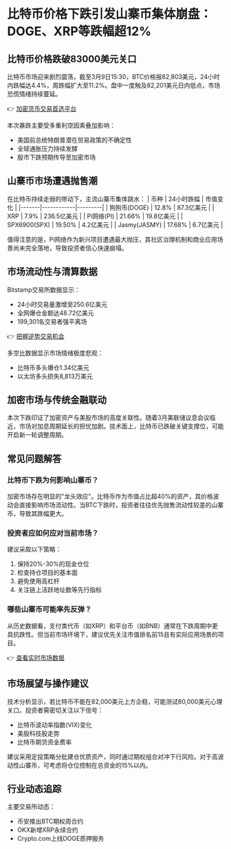 # 比特币价格下跌引发山寨币集体崩盘：DOGE、XRP等跌幅超12%

## 比特币价格跌破83000美元关口
比特币市场迎来剧烈震荡，截至3月9日15:30，BTC价格报82,803美元，24小时内跌幅达4.4%，周跌幅扩大至11.2%。盘中一度触及82,201美元日内低点，市场恐慌情绪持续蔓延。

👉 [加密货币交易首选平台](https://bit.ly/okx_welcome)

本次暴跌主要受多重利空因素叠加影响：
- 美国前总统特朗普潜在贸易政策的不确定性
- 全球通胀压力持续发酵
- 股市下跌预期传导至加密市场

## 山寨币市场遭遇抛售潮
在比特币持续走弱的带动下，主流山寨币集体跳水：
| 币种 | 24小时跌幅 | 市值变化 |
|-------|------------|---------|
| 狗狗币(DOGE) | 12.8% | 87.3亿美元 |
| XRP | 7.9% | 236.5亿美元 |
| Pi网络(PI) | 21.66% | 19.8亿美元 |
| SPX6900(SPX) | 19.50% | 4.2亿美元 |
| Jasmy(JASMY) | 17.68% | 6.7亿美元 |

值得注意的是，Pi网络作为新兴项目遭遇最大抛压，其社区治理机制和商业应用场景尚未完全落地，导致投资者信心快速崩塌。

## 市场流动性与清算数据
Bitstamp交易所数据显示：
- 24小时交易量激增至250.6亿美元
- 全网爆仓金额达48.72亿美元
- 199,301名交易者强平离场

👉 [把握逆势交易机会](https://bit.ly/okx_welcome)

多空比数据显示市场情绪极度悲观：
- 比特币多头爆仓1.34亿美元
- 以太坊多头损失8,813万美元

## 加密市场与传统金融联动
本次下跌印证了加密资产与美股市场的高度关联性。随着3月美联储议息会议临近，市场对加息周期延长的担忧加剧。技术面上，比特币已跌破关键支撑位，可能开启新一轮调整周期。

## 常见问题解答

### 比特币下跌为何影响山寨币？
加密市场存在明显的"龙头效应"。比特币作为市值占比超40%的资产，其价格波动会直接影响市场流动性。当BTC下跌时，投资者往往优先抛售流动性较差的山寨币，导致其跌幅更大。

### 投资者应如何应对当前市场？
建议采取以下策略：
1. 保持20%-30%的现金仓位
2. 检查持仓项目的基本面
3. 避免使用高杠杆
4. 关注链上活跃地址数等先行指标

### 哪些山寨币可能率先反弹？
从历史数据看，支付类代币（如XRP）和平台币（如BNB）通常在下跌周期中更具抗跌性。但当前市场环境下，建议优先关注市值排名前15且有实际应用场景的项目。

👉 [查看实时市场数据](https://bit.ly/okx_welcome)

## 市场展望与操作建议
技术分析显示，若比特币不能在82,000美元上方企稳，可能测试80,000美元心理关口。投资者需密切关注以下信号：
- 比特币波动率指数(VIX)变化
- 美股科技股走势
- 比特币期货资金费率

建议采用定投策略分批建仓优质资产，同时通过期权组合对冲下行风险。对于高波动性山寨币，可考虑将仓位控制在总资金的15%以内。

## 行业动态追踪
主要交易所动态：
- 币安推出BTC期权周合约
- OKX新增XRP永续合约
- Crypto.com上线DOGE质押服务
